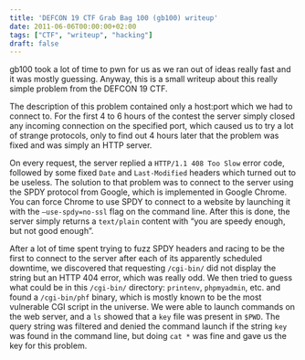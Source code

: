 ```yaml
---
title: 'DEFCON 19 CTF Grab Bag 100 (gb100) writeup'
date: 2011-06-06T00:00:00+02:00
tags: ["CTF", "writeup", "hacking"]
draft: false
---
```


gb100 took a lot of time to pwn for us as we ran out of ideas really fast and
it was mostly guessing. Anyway, this is a small writeup about this really
simple problem from the DEFCON 19 CTF.

The description of this problem contained only a host:port which we had to
connect to. For the first 4 to 6 hours of the contest the server simply closed
any incoming connection on the specified port, which caused us to try a lot of
strange protocols, only to find out 4 hours later that the problem was fixed
and was simply an HTTP server.

<!--more-->

On every request, the server replied a `HTTP/1.1 408 Too Slow` error code,
followed by some fixed `Date` and `Last-Modified` headers which turned out to
be useless. The solution to that problem was to connect to the server using the
SPDY protocol from Google, which is implemented in Google Chrome. You can force
Chrome to use SPDY to connect to a website by launching it with the
`–use-spdy=no-ssl` flag on the command line. After this is done, the server
simply returns a `text/plain` content with “you are speedy enough, but not good
enough”.

After a lot of time spent trying to fuzz SPDY headers and racing to be the
first to connect to the server after each of its apparently scheduled downtime,
we discovered that requesting `/cgi-bin/` did not display the string but an
HTTP 404 error, which was really odd. We then tried to guess what could be in
this `/cgi-bin/` directory: `printenv`, `phpmyadmin`, etc. and found a
`/cgi-bin/phf` binary, which is mostly known to be the most vulnerable CGI
script in the universe. We were able to launch commands on the web server, and
a `ls` showed that a `key` file was present in `$PWD`. The query string was
filtered and denied the command launch if the string `key` was found in the
command line, but doing `cat *` was fine and gave us the key for this problem.
